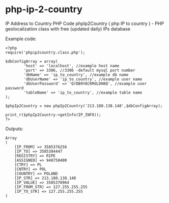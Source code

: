 # php-ip-2-country
IP Address to Country PHP Code
phpIp2Country ( php IP to country ) - PHP geolocalization class with free (updated daily) IPs database

Example code:
```
<?php
require('phpip2country.class.php');
        
$dbConfigArray = array(
        'host' => 'localhost', //example host name
        'port' => 3306, //3306 -default mysql port number
        'dbName' => 'ip_to_country', //example db name
        'dbUserName' => 'ip_to_country', //example user name
        'dbUserPassword' => 'QrDB9Y8CKMdLDH8Q', //example user password
        'tableName' => 'ip_to_country', //example table name
);
        
$phpIp2Country = new phpIp2Country('213.180.138.148',$dbConfigArray);
        
print_r($phpIp2Country->getInfo(IP_INFO));
?>
```
Outputs:
```
Array
(
    [IP_FROM] => 3585376256
    [IP_TO] => 3585384447
    [REGISTRY] => RIPE
    [ASSIGNED] => 948758400
    [CTRY] => PL
    [CNTRY] => POL
    [COUNTRY] => POLAND
    [IP_STR] => 213.180.138.148
    [IP_VALUE] => 3585378964
    [IP_FROM_STR] => 127.255.255.255
    [IP_TO_STR] => 127.255.255.255
)
```
